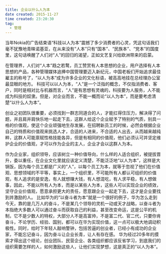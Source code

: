 ```yaml
---
title: 企业以什么人为本
date created: 2015-11-27
time created: 23:20:30
tag:
  - 管理
---		
```


当年Nokia的广告结束语“科技以人为本”震撼了多少消费者的心灵，凭这句话我们毫不犹豫地青睐诺基亚，在从来没有“人本”只有“国本”、“民族本”、“党本”的国度里，这句话唤醒了人们对“人”的回归的渴望，正如文艺复兴给欧洲带来的启蒙。

在管理界，人们对“人本”趋之若鹜，员工赞赏有人本思想的企业，用户选择有人本思想的产品，各种管理媒体追捧中国管理要迈入新纪元，中国老板们开始追求最佳雇主的称号了，“以人为本”成为许多企业的文化标语，被高高地挂在总经理办公室最显眼的地方。 科技可以以人为本，“人”是一个泛指的概念，不仅指消费者、客户，同时是相对比与机器而言，“人”是有思想有灵魂的，科技要为人服务，人不能成为科技的奴隶。但是，对企业而言，不能一概而论“以人为本”，而是要考虑清楚“以什么人为本”。 

创业之初团队很重要，必须找到一群志同道合的人，才能扛得住压力，解决得了问题，并且肩并肩快乐地一起走下去，这群人给这个企业赋予了特别的气质，别具一格的价值观，使这个企业顽强地生存发展，在招聘新员工的时候，必然会根据企业自己的特质和价值观来挑选人才，合适的人进来，不合适的人出去，从而越来越纯粹，这群人可能禀赋性格技能各异，但是有相同的价值观，他们必须认可并坚定维护企业的价值观，才可以作为企业的主人，企业才会以这群人为本。

作为企业家，组织领导，应该树立一种价值导向，什么样的人适合组织，被提拔晋升，委以重任，在企业文化里就应该定义清楚，不能泛泛地“以人为本”，这样是大锅饭，因为每个员工都是广义的“人”，以每个员工为本，就等于忽视了他们在价值观、思想领域的不平等，事实上，一个组织里，不可能所有人都认可组织的价值观，有人追求的是安逸，有人就想赚大钱，有人想混吃，有人求平稳，有人想做事，因此，不能以所有人为本，而是以某些人为本，这些人可以实现企业的绩效，坚守企业价值观，愿意承担更大的责任，愿意跟企业一起走下去，这才是企业要找到并激励的人。 比如华为的“以奋斗者为本”就是一个很好的例子，华为怎么走到今天，靠的是几万人的奋斗，不是某几个领导的灵机一动或天才战略，以奋斗者为本指绝大多数人可以通过奋斗而获取自己的利益，甚至改变命运，这是公平的机制，它不是少数人的特权，大部分人不是高富帅，不是富二代、官二代，只要你肯奋斗，不论学历、经验、国别，都可以在华为实现价值，这一点可以极大地调动积极性。同时，给时下年轻人敲响警钟，包括苦逼的创业者，已经小有成功的企业家，不能忘记奋斗，因为奋斗让企业长青，让人有存在感。 华为经过20多年的摸索才得出这个结论，创业团队、民营企业、各类组织都应该反省学习，到底我们的组织需要怎样的人，如何激励这些人，让他们实现梦想，这是真正的“以人为本”。